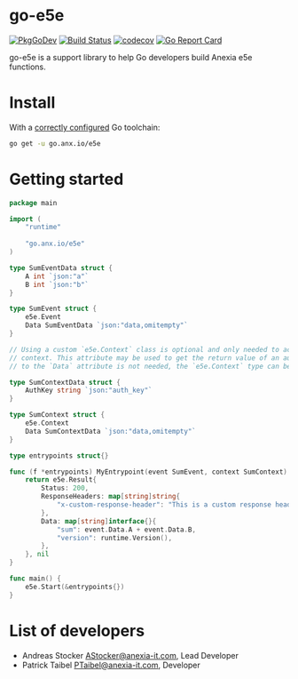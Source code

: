 go-e5e
======

[![PkgGoDev](https://pkg.go.dev/badge/go.anx.io/e5e)](https://pkg.go.dev/go.anx.io/e5e)
[![Build Status](https://github.com/anexia/go-e5e/actions/workflows/test.yml/badge.svg?branch=main&event=push)](https://github.com/anexia/go-e5e/actions/?query=workflow%3Atest)
[![codecov](https://codecov.io/gh/anexia/go-e5e/branch/main/graph/badge.svg)](https://codecov.io/gh/anexia/go-e5e)
[![Go Report Card](https://goreportcard.com/badge/go.anx.io/e5e)](https://goreportcard.com/report/go.anx.io/e5e)

go-e5e is a support library to help Go developers build Anexia e5e functions.

# Install

With a [correctly configured](https://go.dev/doc/install) Go toolchain:

```sh
go get -u go.anx.io/e5e
```

# Getting started

```go
package main

import (
	"runtime"
	
	"go.anx.io/e5e"
)

type SumEventData struct {
	A int `json:"a"`
	B int `json:"b"`
}

type SumEvent struct {
	e5e.Event
	Data SumEventData `json:"data,omitempty"`
}

// Using a custom `e5e.Context` class is optional and only needed to access the `Data` attribute on the
// context. This attribute may be used to get the return value of an authorizer function, for example. If access
// to the `Data` attribute is not needed, the `e5e.Context` type can be used on the entrypoint directly.

type SumContextData struct {
	AuthKey string `json:"auth_key"`
}

type SumContext struct {
	e5e.Context
	Data SumContextData `json:"data,omitempty"`
}

type entrypoints struct{}

func (f *entrypoints) MyEntrypoint(event SumEvent, context SumContext) (e5e.Result, error) {
	return e5e.Result{
		Status: 200,
		ResponseHeaders: map[string]string{
			"x-custom-response-header": "This is a custom response header",
		},
		Data: map[string]interface{}{
			"sum": event.Data.A + event.Data.B,
			"version": runtime.Version(),
		},
	}, nil
}

func main() {
	e5e.Start(&entrypoints{})
}
```

# List of developers

* Andreas Stocker <AStocker@anexia-it.com>, Lead Developer
* Patrick Taibel <PTaibel@anexia-it.com>, Developer
